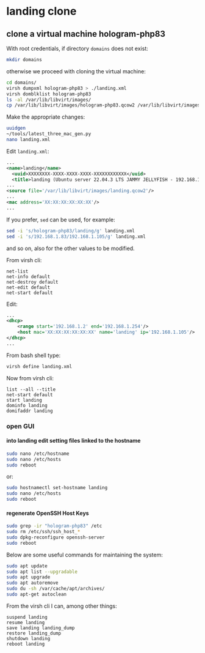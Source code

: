 # landing clone

## clone a virtual machine hologram-php83

With root credentials, if directory `domains` does not exist:

```bash
mkdir domains
```

otherwise we proceed with cloning the virtual machine:

```bash
cd domains/
virsh dumpxml hologram-php83 > ./landing.xml
virsh domblklist hologram-php83
ls -al /var/lib/libvirt/images/
cp /var/lib/libvirt/images/hologram-php83.qcow2 /var/lib/libvirt/images/landing.qcow2
```

Make the appropriate changes:

```bash
uuidgen
~/tools/latest_three_mac_gen.py
nano landing.xml
```

Edit `landing.xml`:

```xml
...
<name>landing</name>
  <uuid>XXXXXXXX-XXXX-XXXX-XXXX-XXXXXXXXXXXX</uuid>
  <title>landing (Ubuntu server 22.04.3 LTS JAMMY JELLYFISH - 192.168.1.105)</title>
...
<source file='/var/lib/libvirt/images/landing.qcow2'/>
...
<mac address='XX:XX:XX:XX:XX:XX'/>
...
```

If you prefer, `sed` can be used, for example:

```bash
sed -i 's/hologram-php83/landing/g' landing.xml
sed -i 's/192.168.1.83/192.168.1.105/g' landing.xml
```

and so on, also for the other values to be modified.

From virsh cli:

```shell
net-list
net-info default
net-destroy default
net-edit default
net-start default
```

Edit:

```xml
...
<dhcp>
    <range start='192.168.1.2' end='192.168.1.254'/>
    <host mac='XX:XX:XX:XX:XX:XX' name='landing' ip='192.168.1.105'/>
</dhcp>
...
```

From bash shell type:

```bash
virsh define landing.xml
```

Now from virsh cli:

```shell
list --all --title
net-start default
start landing
dominfo landing
domifaddr landing
```

### open GUI

#### into landing edit setting files linked to the hostname

```bash
sudo nano /etc/hostname
sudo nano /etc/hosts
sudo reboot
```

or:

```bash
sudo hostnamectl set-hostname landing
sudo nano /etc/hosts
sudo reboot
```

#### regenerate OpenSSH Host Keys

```bash
sudo grep -ir "hologram-php83" /etc
sudo rm /etc/ssh/ssh_host_*
sudo dpkg-reconfigure openssh-server
sudo reboot
```

Below are some useful commands for maintaining the system:

```bash
sudo apt update
sudo apt list --upgradable
sudo apt upgrade
sudo apt autoremove
sudo du -sh /var/cache/apt/archives/
sudo apt-get autoclean
```

From the virsh cli I can, among other things:

```shell
suspend landing
resume landing
save landing landing_dump
restore landing_dump
shutdown landing
reboot landing
```
